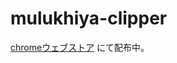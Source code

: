 # mulukhiya-clipper

[chromeウェブストア](https://chrome.google.com/webstore/detail/mulukhiya-clipper/oepceckbkjbgobijplfknnoecefdiggm/related?hl=ja&authuser=0)
にて配布中。

